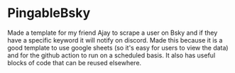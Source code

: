# PingableBsky
Made a template for my friend Ajay to scrape a user on Bsky and if they have a specific keyword it will notify on discord. Made this because it is a good template to use google sheets (so it's easy for users to view the data) and for the github action to run on a scheduled basis. It also has useful blocks of code that can be reused elsewhere.
